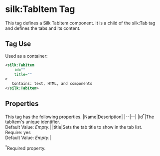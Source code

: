 # silk:TabItem Tag
This tag defines a Silk TabItem component. It is a child of the silk:Tab tag and defines the tabs and its content.

## Tag Use
Used as a container:
```xml
<silk:TabItem
    id=""
    title=""
>
   Contains: text, HTML, and components
</silk:TabItem>
```
## Properties
This tag has the following properties.
|Name|Description|
|--|--|
|id<sup>*</sup>|The tabItem's unique identifier.<br>Default Value: *Empty*.|
|title|Sets the tab title to show in the tab list.<br>Require: yes<br>Default Value: *Empty*.|

<sup>*</sup>Required property.
